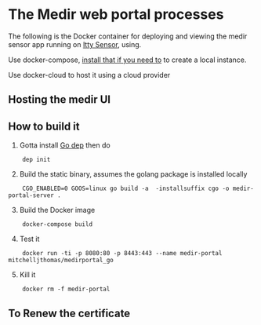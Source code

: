 # The Medir web portal processes

The following is the Docker container for deploying and viewing the
medir sensor app running on [Itty Sensor](https://www.ittysensor.com),
using.

Use docker-compose,
[install that if you need to](https://www.docker.com/docker-toolbox)
to create a local instance.

Use docker-cloud to host it using a cloud provider

## Hosting the medir UI

## How to build it

1. Gotta install [Go dep](https://github.com/golang/dep) then do
```
    dep init
```

2. Build the static binary, assumes the golang package is installed
   locally
```
    CGO_ENABLED=0 GOOS=linux go build -a  -installsuffix cgo -o medir-portal-server .
```

3. Build the Docker image
```
    docker-compose build
```

4. Test it
```
    docker run -ti -p 8080:80 -p 8443:443 --name medir-portal mitchelljthomas/medirportal_go
```

5. Kill it
```
    docker rm -f medir-portal
```

## To Renew the certificate
